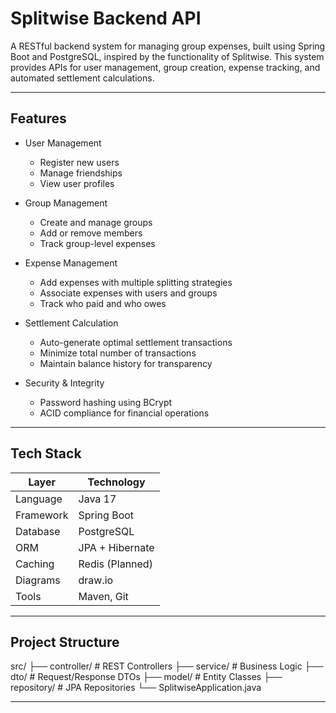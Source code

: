 # Splitwise Backend API

A RESTful backend system for managing group expenses, built using Spring Boot and PostgreSQL, inspired by the functionality of Splitwise. This system provides APIs for user management, group creation, expense tracking, and automated settlement calculations.

---

## Features

- User Management  
  - Register new users  
  - Manage friendships  
  - View user profiles  

- Group Management  
  - Create and manage groups  
  - Add or remove members  
  - Track group-level expenses  

- Expense Management  
  - Add expenses with multiple splitting strategies  
  - Associate expenses with users and groups  
  - Track who paid and who owes  

- Settlement Calculation  
  - Auto-generate optimal settlement transactions  
  - Minimize total number of transactions  
  - Maintain balance history for transparency  

- Security & Integrity  
  - Password hashing using BCrypt  
  - ACID compliance for financial operations  

---

## Tech Stack

| Layer      | Technology     |
|------------|----------------|
| Language   | Java 17        |
| Framework  | Spring Boot    |
| Database   | PostgreSQL     |
| ORM        | JPA + Hibernate|
| Caching    | Redis (Planned)|
| Diagrams   | draw.io        |
| Tools      | Maven, Git     |

---

## Project Structure

src/
├── controller/ # REST Controllers
├── service/ # Business Logic
├── dto/ # Request/Response DTOs
├── model/ # Entity Classes
├── repository/ # JPA Repositories
└── SplitwiseApplication.java


---

